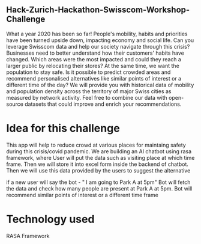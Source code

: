 ## Hack-Zurich-Hackathon-Swisscom-Workshop-Challenge

What a year 2020 has been so far! People's mobility, habits and priorities have been turned upside down, impacting economy and social life. 
 Can you leverage Swisscom data and help our society navigate through this crisis? Businesses need to better understand how their customers' habits have changed. 
 Which areas were the most impacted and could they reach a larger public by relocating their stores? At the same time, we want the population to stay safe. 
 Is it possible to predict crowded areas and recommend personalised alternatives like similar points of interest or a different time of the day? 
 We will provide you with historical data of mobility and population density across the territory of major Swiss cities as measured by network activity. 
Feel free to combine our data with open-source datasets that could improve and enrich your recommendations.

# Idea for this challenge
This app will help to reduce crowd at various places for maintaing safety during this crisis/covid pandemic. 
We are building an AI chatbot using rasa framework, where  User will put the data such as visiting place at which time frame. Then we will store it into excel form inside the backend of
chatbot. Then we will use this data provided by the users to suggest the alternative 
 
 if a new user will say the bot  - " I am going to Park A at 5pm"
 Bot  will fetch the data and check how many people are present at Park A at 5pm.
 Bot will recommend similar points of interest or a different time frame


# Technology used

RASA Framework
